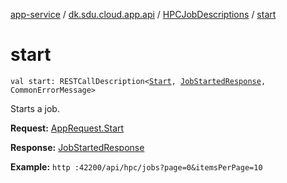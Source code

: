 [app-service](../../index.md) / [dk.sdu.cloud.app.api](../index.md) / [HPCJobDescriptions](index.md) / [start](./start.md)

# start

`val start: RESTCallDescription<`[`Start`](../-app-request/-start/index.md)`, `[`JobStartedResponse`](../-job-started-response/index.md)`, CommonErrorMessage>`

Starts a job.

**Request:** [AppRequest.Start](../-app-request/-start/index.md)

**Response:** [JobStartedResponse](../-job-started-response/index.md)

**Example:** `http :42200/api/hpc/jobs?page=0&itemsPerPage=10`


